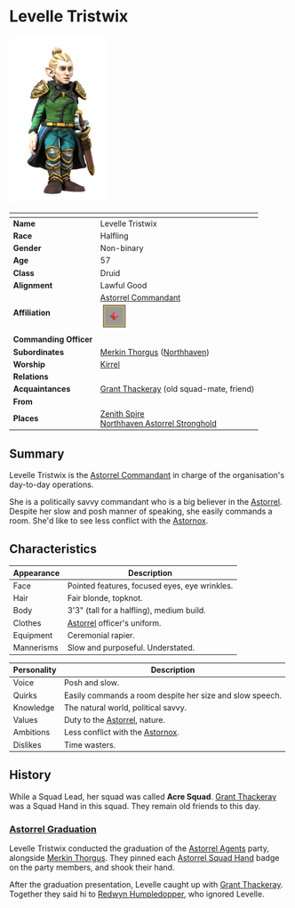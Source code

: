 # Levelle Tristwix

<img src="../../images/people/levelle-tristwix.png" height="300" />

| []() | |
| --- | --- |
| **Name** | Levelle Tristwix |
| **Race** | Halfling |
| **Gender** | Non-binary |
| **Age** | 57 |
| **Class** | Druid |
| **Alignment** | Lawful Good |
| **Affiliation** | [Astorrel Commandant](../civilisations/kingdom-of-astor/organisations/astorrel/ranks/7-commandant.md)<br /><img src="../../images/ranks/astorrel-8-commandant.png" height="50" /> |
| **Commanding Officer** | |
| **Subordinates** | [Merkin Thorgus](merkin-thorgus.md) ([Northhaven](../civilisations/kingdom-of-astor/settlements/northhaven/README.md)) |
| **Worship** | [Kirrel](../gods/gods/kirrel.md) |
| **Relations** | |
| **Acquaintances** | [Grant Thackeray](grant-thackeray.md) (old squad-mate, friend) |
| **From** | |
| **Places** | [Zenith Spire](../civilisations/kingdom-of-astor/settlements/northhaven/places/zenith-spire.md)<br />[Northhaven Astorrel Stronghold](../civilisations/kingdom-of-astor/settlements/northhaven/places/northhaven-astorrel-stronghold.md) |

## Summary

Levelle Tristwix is the [Astorrel Commandant](../civilisations/kingdom-of-astor/organisations/astorrel/ranks/7-commandant.md) in charge of the organisation's day-to-day operations.

She is a politically savvy commandant who is a big believer in the [Astorrel](../civilisations/kingdom-of-astor/organisations/astorrel/README.md). Despite her slow and posh manner of speaking, she easily commands a room. She'd like to see less conflict with the [Astornox](../civilisations/kingdom-of-astor/organisations/astornox.md).

## Characteristics

| Appearance | Description |
| --- | --- |
| Face | Pointed features, focused eyes, eye wrinkles. |
| Hair | Fair blonde, topknot. |
| Body | 3'3" (tall for a halfling), medium build. |
| Clothes | [Astorrel](../civilisations/kingdom-of-astor/organisations/astorrel/README.md) officer's uniform. |
| Equipment | Ceremonial rapier. |
| Mannerisms | Slow and purposeful. Understated. |

| Personality | Description |
| --- | --- |
| Voice | Posh and slow. |
| Quirks | Easily commands a room despite her size and slow speech. |
| Knowledge | The natural world, political savvy. |
| Values | Duty to the [Astorrel](../civilisations/kingdom-of-astor/organisations/astorrel/README.md), nature. |
| Ambitions | Less conflict with the [Astornox](../civilisations/kingdom-of-astor/organisations/astornox.md). |
| Dislikes | Time wasters. |

## History

While a Squad Lead, her squad was called **Acre Squad**. [Grant Thackeray](grant-thackeray.md) was a Squad Hand in this squad. They remain old friends to this day.

### [Astorrel Graduation](../../campaigns/astorrel-agents/storylines/astorrel-graduation.md)

Levelle Tristwix conducted the graduation of the [Astorrel Agents](../../campaigns/astorrel-agents/README.md) party, alongside [Merkin Thorgus](merkin-thorgus.md). They pinned each [Astorrel Squad Hand](../civilisations/kingdom-of-astor/organisations/astorrel/ranks/2-squad-hand.md) badge on the party members, and shook their hand.

After the graduation presentation, Levelle caught up with [Grant Thackeray](grant-thackeray.md). Together they said hi to [Redwyn Humpledopper](redywn-humpledopper.md), who ignored Levelle.
